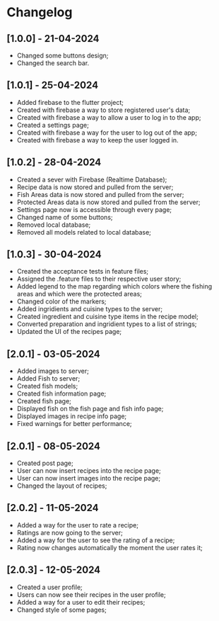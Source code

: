 # Changelog

## [1.0.0] - 21-04-2024

- Changed some buttons design;
- Changed the search bar.

## [1.0.1] - 25-04-2024

- Added firebase to the flutter project;
- Created with firebase a way to store registered user's data;
- Created with firebase a way to allow a user to log in to the app;
- Created a settings page;
- Created with firebase a way for the user to log out of the app;
- Created with firebase a way to keep the user logged in.

## [1.0.2] - 28-04-2024

- Created a sever with Firebase (Realtime Database);
- Recipe data is now stored and pulled from the server;
- Fish Areas data is now stored and pulled from the server;
- Protected Areas data is now stored and pulled from the server;
- Settings page now is accessible through every page;
- Changed name of some buttons;
- Removed local database;
- Removed all models related to local database;

## [1.0.3] - 30-04-2024

- Created the acceptance tests in feature files;
- Assigned the .feature files to their respective user story;
- Added legend to the map regarding which colors where the fishing areas and which were the protected areas;
- Changed color of the markers;
- Added ingridients and cuisine types to the server;
- Created ingredient and cuisine type items in the recipe model;
- Converted preparation and ingridient types to a list of strings;
- Updated the UI of the recipes page;

## [2.0.1] - 03-05-2024

- Added images to server;
- Added Fish to server;
- Created fish models;
- Created fish information page;
- Created fish page;
- Displayed fish on the fish page and fish info page;
- Displayed images in recipe info page;
- Fixed warnings for better performance;

## [2.0.1] - 08-05-2024

- Created post page;
- User can now insert recipes into the recipe page;
- User can now insert images into the recipe page;
- Changed the layout of recipes;

## [2.0.2] - 11-05-2024

- Added a way for the user to rate a recipe;
- Ratings are now going to the server;
- Added a way for the user to see the rating of a recipe;
- Rating now changes automatically the moment the user rates it;

 ## [2.0.3] - 12-05-2024

- Created a user profile;
- Users can now see their recipes in the user profile;
- Added a way for a user to edit their recipes;
- Changed style of some pages;
